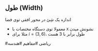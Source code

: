 ## طول (Width)
اندازه یک شِئ در محور افقی توی فضا
- معمولا توی دستگاه مختصات با `X` نشونش میدن
- مثلا برای $i=(3,6)$، طول برابر با 3 هست

#ریاضی #مفاهیم #هندسه